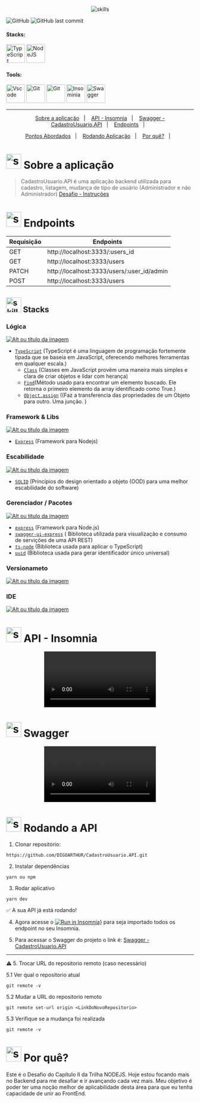 <!-- VISUALIZAR NO VSCODE  CTRL + K  V -->

<!-- BADGES https://www.youtube.com/watch?v=cRoBt6AZgjc
https://dev.to/envoy_/150-badges-for-github-pnk

BUILD BADGES
https://shields.io
ICONS
https://simpleicons.org/?q=react
-->

<!--https://www.canva.com/  -->
<p align="center">
  <img  alt="skills"  src="https://user-images.githubusercontent.com/59892368/158034522-92c70ba1-bae7-46fc-b692-77b711eebda1.png">
</p> 




![GitHub](https://img.shields.io/github/license/DIGOARTHUR/CadastroUsuario.API)
![GitHub last commit](https://img.shields.io/github/last-commit/DIGOARTHUR/CadastroUsuario.API)


#### Stacks:
 <!------------------------------------STACKS-->
<p align="left">


 <a href="https://www.typescriptlang.org/"><img  alt="TypeScript"  width="50" height="50" src="https://user-images.githubusercontent.com/59892368/210762527-ae3afe1f-fe36-46a9-98ad-35dbae4d1adf.svg"><a/>
  <a href="https://nodejs.org/en/"><img  alt="NodeJS"  width="50" height="50" src="https://user-images.githubusercontent.com/59892368/225148464-81734ea0-e787-4397-bd49-312264335a58.svg"><a/>
  

</p>


 <!------------------------------------TOOLS-->
 #### Tools:
 <a href="https://code.visualstudio.com/"><img  alt="Vscode"  width="50" height="50" src="https://user-images.githubusercontent.com/59892368/223381414-d3066c8b-c3ee-4fae-943d-481857e88000.svg"><a/>
 <a href="https://git-scm.com/"><img  alt="Git"  width="50" height="50" src="https://user-images.githubusercontent.com/59892368/223381109-88617798-75ae-4f3a-bc4a-1210637f818c.svg"><a/>
  <a href="https://yarnpkg.com"><img  alt="Git"  width="50" height="50" src="https://user-images.githubusercontent.com/59892368/197615074-2e78b82c-b853-455c-8920-272cf1ce6399.svg"><a/>   <a href="https://insomnia.rest/download"><img  alt="Insominia"  width="50" height="50" src="https://user-images.githubusercontent.com/59892368/153734890-e39524d5-25a3-4b93-8621-78cf0951e501.svg"><a/>
 <a href="https://swagger.io"><img  alt="Swagger"  width="50" height="50" src="https://user-images.githubusercontent.com/59892368/158034668-9442e16e-f593-4605-ad74-697f19165f37.svg"><a/>


 


      

   
---
  <!------------------------------------SUMMARY-->   
 
  <p align="center">
  <a href="https://github.com/DIGOARTHUR/CadastroUsuario.API#--sobre-a-aplicação-">Sobre a aplicação</a>&nbsp;&nbsp;&nbsp;|&nbsp;&nbsp;&nbsp;
  <a href="https://github.com/DIGOARTHUR/CadastroUsuario.API#-api---insomnia"> API - Insomnia</a>&nbsp;&nbsp;&nbsp;|&nbsp;&nbsp;&nbsp;
  <a href="https://github.com/DIGOARTHUR/CadastroUsuario.API#-swagger"> Swagger - CadastroUsuario.API</a>&nbsp;&nbsp;&nbsp;|&nbsp;&nbsp;&nbsp;
  <a href="https://github.com/DIGOARTHUR/CadastroUsuario.API#-endpoints"> Endpoints</a>&nbsp;&nbsp;&nbsp;|&nbsp;&nbsp;&nbsp;
    </p> 
   <p align="center">
  <a href="https://github.com/DIGOARTHUR/CadastroUsuario.API#-pontos-abordados-">Pontos Abordados</a>&nbsp;&nbsp;&nbsp;|&nbsp;&nbsp;&nbsp;
  <a href="https://github.com/DIGOARTHUR/CadastroUsuario.API#-rodando-a-api">Rodando Aplicação</a>&nbsp;&nbsp;&nbsp;|&nbsp;&nbsp;&nbsp;
  <a href="https://github.com/DIGOARTHUR/CadastroUsuario.API#-por-quê--">Por quê?</a>&nbsp;&nbsp;&nbsp;|&nbsp;&nbsp;&nbsp; 
</p> 

  
  
  
 
  <!------------------------------------DESCRIPTION -->  
# <img  alt="skills"  width="40" height="40" src="https://user-images.githubusercontent.com/59892368/148622497-164365e8-f6b0-4f40-bc75-a0ed4da6059b.png">  Sobre a aplicação <!---write here : talk a little about project: what's does, example.  -->
> CadastroUsuario.API é uma aplicação backend utilizada para cadastro, listagem, mudança de tipo de usuário (Administrador e não Administrador) [Desafio - Instruções](https://www.notion.so/Desafio-01-Introdu-o-ao-SOLID-3b9be286fac0482ca3b275473ddd2d72)


  

<!-- ENDPOINTS--> 
 # <img  alt="skills"  width="40" height="40" src="https://user-images.githubusercontent.com/59892368/154178428-61812598-6d7e-42a6-a7da-2c6c581e6ebe.png"> Endpoints<!---write here : EndPoints  -->
  
<div align="center">  
 
  

<!-- --> 
| Requisição | Endpoints|
|------------|--------------------------------------------|
|     GET    | http://localhost:3333/:users_id            |
|     GET    | http://localhost:3333/users                |
|    PATCH   | http://localhost:3333/users/:user_id/admin |
|    POST    | http://localhost:3333/users                |
  
</div> 



<!------------------------------------LIST: STACKS , LIBS & TOOLS-->

## <img  alt="skills"  width="40" height="40" src="https://user-images.githubusercontent.com/59892368/197614534-e12fb94a-b5cf-44ff-8d57-debad7299b0b.png"> Stacks <!---write here: learned concepts; -->

### Lógica 
  <a href="https://devdigoarthur.notion.site/Map-a87c73417a064372b122bf448f4c6ed4"> ![Alt ou título da imagem](https://img.shields.io/badge/-TypeScript-/?logo=TypeScript&logoColor=white&color=informational)<a/>
   * [`TypeScript`](https://developer.mozilla.org/pt-BR/docs/Web/JavaScript/Reference/Global_Objects/Map) (TypeScript é uma linguagem de programação fortemente tipada que se baseia em JavaScript, oferecendo melhores ferramentas em qualquer escala.)
     * [`Class`](https://www.freecodecamp.org/news/javascript-classes-how-they-work-with-use-case/) (Classes em JavaScript provêm uma maneira mais simples e clara de criar objetos e lidar com herança)
     * [`Find`](https://developer.mozilla.org/en-US/docs/Web/JavaScript/Reference/Global_Objects/Array/find)(Método usado para encontrar um elemento buscado. Ele retorna o primeiro elemento da array identificado como True.)
     * [`Object.assign`](https://developer.mozilla.org/en-US/docs/Web/JavaScript/Reference/Global_Objects/Object/assign) ((Faz a transferencia das propriedades de um Objeto para outro. Uma junção. )
      
 ### Framework & Libs
   
<a href=""> ![Alt ou título da imagem](https://img.shields.io/badge/-NodeJS-/?logo=Node.JS&logoColor=white&color=green)<a/> 
  * [`Express`](https://reactjs.org/docs/components-and-props.html) (Framework para Nodejs)
   
  
### Escabilidade
<a href=""> ![Alt ou título da imagem](https://img.shields.io/badge/-SOLID-/?logo=&logoColor=white&color=red)<a/> 
   * [`SOLID`](https://medium.com/@gabrielorlando_12302/solid-no-node-js-54010ce7d21c) (Princípios do design orientado a objeto (OOD) para uma melhor escabilidade do software)
 

### Gerenciador / Pacotes
<a href="https://yarnpkg.com"> ![Alt ou título da imagem](https://img.shields.io/badge/-Yarn-/?logo=Yarn&logoColor=white&color=blue)<a/> 
   * [`express`](https://www.npmjs.com/package/express) (Framework para Node.js)
   * [`swagger-ui-express`](https://www.npmjs.com/package/swagger-ui-express) ( Biblioteca utilizada para visualização e consumo de servições de uma API REST)
   * [`ts-node`](https://www.npmjs.com/package/ts-node) (Biblioteca usada para aplicar o TypeScript)
   * [`uuid`](https://www.npmjs.com/package/uuid) (Biblioteca usada para gerar identificador único universal)
   
   
  ### Versionameto
 <a href="https://git-scm.com"> ![Alt ou título da imagem](https://img.shields.io/badge/-Git-/?logo=Git&logoColor=white&color=red)<a/> 
 ### IDE
 <a href="https://code.visualstudio.com"> ![Alt ou título da imagem](https://img.shields.io/badge/-VisualStudioCode-/?logo=VisualStudioCode&logoColor=white&color=informational)<a/>  

   
   
 # <img  alt="skills"  width="40" height="40" src="https://user-images.githubusercontent.com/59892368/153734890-e39524d5-25a3-4b93-8621-78cf0951e501.svg"> API - Insomnia<!---write here : Run Code - Insominia Demonstration-->

<p align="center">
  <video  alt="gif_"  src="https://user-images.githubusercontent.com/59892368/158037966-3a9a3ffd-4533-4dab-a3e9-6643f29be11b.mp4"></video>
  </p>   
  
  # <img  alt="skills"  width="40" height="40" src="https://user-images.githubusercontent.com/59892368/158034668-9442e16e-f593-4605-ad74-697f19165f37.svg"> Swagger<!---write here : Swagger-->
  
   <p align="center">
  <video  alt="gif_"  src="https://user-images.githubusercontent.com/59892368/158040826-45e466d3-7544-4cd9-8123-2a3ac99be6ae.mp4"></video>
  </p>   



 
 # <img  alt="skills"  width="40" height="40" src="https://user-images.githubusercontent.com/59892368/142216697-dd93272c-c614-4664-9d63-c4e4dfc3e0f3.gif"> Rodando a API
 


1. Clonar repositório:

```
https://github.com/DIGOARTHUR/CadastroUsuario.API.git
```

2. Instalar dependências

```
yarn ou npm
```

3. Rodar aplicativo

```
yarn dev
```
✅ A sua API já está rodando!
  
4. Agora acesse o [![Run in Insomnia}](https://insomnia.rest/images/run.svg)](https://insomnia.rest/run/?label=Chapter%20II%20-%20Desafio%2001&uri=https%3A%2F%2Fraw.githubusercontent.com%2FDIGOARTHUR%2FCadastroUsuario.API%2Fmain%2FJSON_Insomnia%2FCadastroUsuario.API_Insomnia.json) para seja importado todos os endpoint no seu Insomnia.

5. Para acessar o Swagger do projeto o link é: [Swagger - CadastroUsuario.API](http://localhost:3333/api-docs/#/)

  ---
  
:warning: 5. Trocar URL do repositorio remoto (caso necessário)

  5.1 Ver qual o repositorio atual
```
git remote -v
```
  5.2 Mudar a URL do repositorio remoto
```
git remote set-url origin <LinkDoNovoRepositorio>
```
  5.3 Verifique se a mudança foi realizada
```
git remote -v
```
  
 # <img  alt="skills"  width="40" height="40" src="https://user-images.githubusercontent.com/59892368/148622627-c1eaa513-ca90-49e2-b5b8-c11d369becef.png"> Por quê?  <!---write here : motivation that led to created ; why did you do this program?   -->
 Este é o Desafio do Capítulo II da Trilha NODEJS. Hoje estou focando mais no Backend para me desafiar e ir avançando cada vez mais. Meu objetivo é poder ter uma noção melhor de aplicabilidade desta área para que eu tenha capacidade de unir ao FrontEnd.
  
  <!--[@Rocketseat](https://github.com/Rocketseat)--> 
 
<!--[Notion](https://devdigoarthur.notion.site/ReactJS-93c2209743ad43dcb4e813a4dc93da05) -->

 
